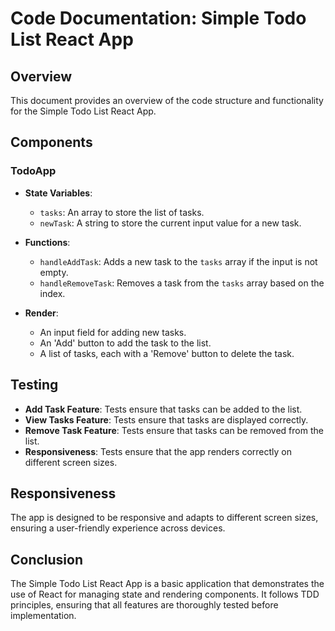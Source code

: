 # Code Documentation: Simple Todo List React App

## Overview
This document provides an overview of the code structure and functionality for the Simple Todo List React App.

## Components

### TodoApp
- **State Variables**:
  - `tasks`: An array to store the list of tasks.
  - `newTask`: A string to store the current input value for a new task.

- **Functions**:
  - `handleAddTask`: Adds a new task to the `tasks` array if the input is not empty.
  - `handleRemoveTask`: Removes a task from the `tasks` array based on the index.

- **Render**:
  - An input field for adding new tasks.
  - An 'Add' button to add the task to the list.
  - A list of tasks, each with a 'Remove' button to delete the task.

## Testing
- **Add Task Feature**: Tests ensure that tasks can be added to the list.
- **View Tasks Feature**: Tests ensure that tasks are displayed correctly.
- **Remove Task Feature**: Tests ensure that tasks can be removed from the list.
- **Responsiveness**: Tests ensure that the app renders correctly on different screen sizes.

## Responsiveness
The app is designed to be responsive and adapts to different screen sizes, ensuring a user-friendly experience across devices.

## Conclusion
The Simple Todo List React App is a basic application that demonstrates the use of React for managing state and rendering components. It follows TDD principles, ensuring that all features are thoroughly tested before implementation.